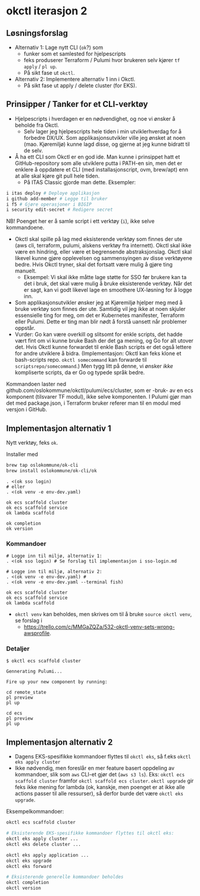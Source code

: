# okctl iterasjon 2

## Løsningsforslag

* Alternativ 1: Lage nytt CLI (`ok`?) som
  * funker som et samlested for hjelpescripts
  * feks produserer Terraform / Pulumi hvor brukeren selv kjører `tf apply` / `pl up`.
  * På sikt fase ut `okctl`.
* Alternativ 2: Implementere alternativ 1 inn i Okctl.
  * På sikt fase ut apply / delete cluster (for EKS).

## Prinsipper / Tanker for et CLI-verktøy

- Hjelpescripts i hverdagen er en nødvendighet, og noe vi ønsker å beholde fra Okctl.
    - Selv lager jeg hjelpescripts hele tiden i min utviklerhverdag for å forbedre DX/UX. Som applikasjonsutvikler ville jeg
      ønsket at noen (mao. Kjøremiljø) kunne lagd disse, og gjerne at jeg kunne bidratt til de selv.
- Å ha ett CLI som Okctl er en god ide. Man kunne i prinsippet hatt et GitHub-repository som alle utviklere putta i PATH-en sin, men det er enklere å oppdatere et CLI (med installasjonscript, ovm, brew/apt) enn at alle
  skal kjøre git pull hele tiden.
  - På ITAS Classic gjorde man dette. Eksempler:

```sh
i itas deploy # Deploye applikasjon
i github add-member # Legge til bruker
i f5 # Gjøre operasjoner i BIGIP
i security edit-secret # Redigere secret
```

NB! Poenget her er å samle script i ett verktøy (`i`), ikke selve kommandoene.

- Okctl skal spille på lag med eksisterende verktøy som finnes der ute (aws cli, terraform, pulumi, alskens verktøy fra 
  internett). Okctl skal ikke være en hindring, eller være et begrensende abstraksjonslag. Okctl skal likevel kunne gjøre
  opplevelsen og sammensyingen av disse verktøyene bedre. Hvis Okctl tryner, skal det fortsatt være mulig å gjøre ting manuelt.
    - Eksempel: Vi skal ikke måtte lage støtte for SSO før brukere kan ta det i bruk, det skal være mulig å bruke eksisterende
      verktøy. Når det er sagt, kan vi godt likevel lage en smoothere UX-løsning for å logge inn.
- Som applikasjonsutvikler ønsker jeg at Kjøremiljø hjelper meg med å bruke verktøy som finnes der ute. Samtidig vil jeg ikke
  at noen skjuler essensielle ting for meg, om det er Kubernetes manifester, Terraform eller Pulumi. Dette er ting man blir
  nødt å forstå uansett når problemer oppstår.
- Vurder: Go kan være overkill og slitsomt for enkle scripts, det hadde vært fint om vi kunne bruke Bash der det ga mening, og Go for alt
  utover det. Hvis Okctl kunne forwardet til enkle Bash scripts er det også lettere for andre utviklere å bidra. (Implementasjon: Okctl kan feks klone et bash-scripts repo. `okctl somecommand` kan forwarde til `scriptsrepo/somecommand`.) Men tygg litt på denne, vi ønsker _ikke_ kompliserte scripts, da er Go og typede språk bedre.
  


    
Kommandoen laster ned github.com/oslokommune/okctl/pulumi/ecs/cluster, som er -bruk- av en ecs komponent (tilsvarer TF modul),
ikke selve komponenten. I Pulumi gjør man det med package.json, i Terraform bruker referer man til en modul med versjon i GitHub.


## Implementasjon alternativ 1

Nytt verktøy, feks `ok`.

Installer med

```sh
brew tap oslokommune/ok-cli
brew install oslokommune/ok-cli/ok
```


```shell
. <(ok sso login)
# eller
. <(ok venv -e env-dev.yaml)

ok ecs scaffold cluster
ok ecs scaffold service
ok lambda scaffold

ok completion
ok version
```

### Kommandoer

```shell
# Logge inn til miljø, alternativ 1:
. <(ok sso login) # Se forslag til implementasjon i sso-login.md

# Logge inn til miljø, alternativ 2:
. <(ok venv -e env-dev.yaml) #
. <(ok venv -e env-dev.yaml --terminal fish)

ok ecs scaffold cluster
ok ecs scaffold service
ok lambda scaffold
```

* `okctl venv` kan beholdes, men skrives om til å bruke `source okctl venv`, se forslag i
  * https://trello.com/c/MMGaZQZa/532-okctl-venv-sets-wrong-awsprofile.

### Detaljer

```shell
$ okctl ecs scaffold cluster

Gennerating Pulumi...

Fire up your new component by running:

cd remote_state
pl preview
pl up

cd ecs
pl preview
pl up
```

## Implementasjon alternativ 2

* Dagens EKS-spesifikke kommandoer flyttes til `okctl eks`, så f.eks `okctl eks apply cluster`
* Ikke nødvendig, men foreslår en mer feature basert oppdeling av kommandoer, slik som `aws` CLI-et gjør det (`aws s3 ls`). Eks:
  `okctl ecs scaffold cluster` framfor `okctl scaffold ecs cluster`. `okctl upgrade` gir feks ikke mening for lambda (ok, kanskje,
  men poenget er at ikke alle actions passer til alle ressurser), så derfor burde det være
  `okctl eks upgrade`.
  
Eksempelkommandoer:

```sh
okctl ecs scaffold cluster

# Eksisterende EKS-spesifikke kommandoer flyttes til okctl eks:
okctl eks apply cluster ...
okctl eks delete cluster ...

okctl eks apply application ...
okctl eks upgrade
okctl eks forward

# Eksisterende generelle kommandoer beholdes
okctl completion
okctl version
```
